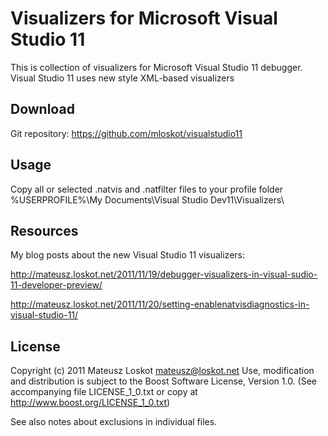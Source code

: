 Visualizers for Microsoft Visual Studio 11
==========================================

This is collection of visualizers for Microsoft Visual Studio 11 debugger.
Visual Studio 11 uses new style XML-based visualizers

Download
--------

Git repository: https://github.com/mloskot/visualstudio11

Usage
-----

Copy all or selected .natvis and .natfilter files to your profile folder
%USERPROFILE%\My Documents\Visual Studio Dev11\Visualizers\

Resources
---------
My blog posts about the new Visual Studio 11 visualizers:

http://mateusz.loskot.net/2011/11/19/debugger-visualizers-in-visual-sudio-11-developer-preview/

http://mateusz.loskot.net/2011/11/20/setting-enablenatvisdiagnostics-in-visual-studio-11/

License
-------

Copyright (c) 2011 Mateusz Loskot <mateusz@loskot.net>
Use, modification and distribution is subject to the Boost Software License,
Version 1.0. (See accompanying file LICENSE_1_0.txt or copy at
http://www.boost.org/LICENSE_1_0.txt)

See also notes about exclusions in individual files.